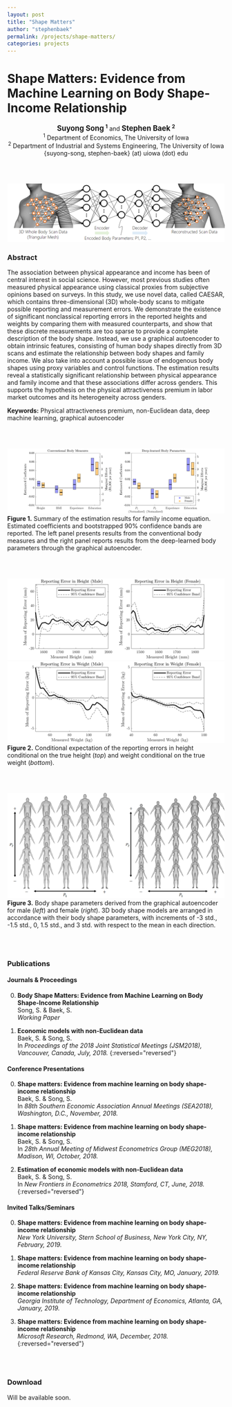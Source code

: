 ```yaml
---
layout: post
title: "Shape Matters"
author: "stephenbaek"
permalink: /projects/shape-matters/
categories: projects
---
```


# Shape Matters: Evidence from Machine Learning on Body Shape-Income Relationship

<center>
<b><span style="font-size:larger;">Suyong Song</span> <sup>1</sup></b> and <b><span style="font-size:larger;">Stephen Baek</span> <sup>2</sup></b><br/>
<sup>1</sup> Department of Economics, The University of Iowa<br/>
<sup>2</sup> Department of Industrial and Systems Engineering, The University of Iowa<br/>
{suyong-song, stephen-baek} (at) uiowa (dot) edu
</center>

<br/>&nbsp;

![](/projects/shape-matters/img/graphAE.png)

### Abstract
The association between physical appearance and income has been of central interest in social science. However, most previous studies often measured physical appearance using classical proxies from subjective opinions based on surveys. In this study, we use novel data, called CAESAR, which contains three-dimensional (3D) whole-body scans to mitigate possible reporting and measurement errors. We demonstrate the existence of significant nonclassical reporting errors in the reported heights and weights by comparing them with measured counterparts, and show that these discrete measurements are too sparse to provide a complete description of the body shape. Instead, we use a graphical autoencoder to obtain intrinsic features, consisting of human body shapes directly from 3D scans and estimate the relationship between body shapes and family income. We also take into account a possible issue of endogenous body shapes using proxy variables and control functions. The estimation results reveal a statistically significant relationship between physical appearance and family income and that these associations differ across genders. This supports the hypothesis on the physical attractiveness premium in labor market outcomes and its heterogeneity across genders.

**Keywords:**  Physical attractiveness premium, non-Euclidean data, deep machine learning,  graphical autoencoder

<br/>&nbsp;

![](/projects/shape-matters/img/summary.png)
<b>Figure 1.</b> Summary of the estimation results for family income equation. Estimated coefficients and bootstrapped 90% confidence bands are reported. The left panel presents results from the conventional body measures and the right panel reports results from the deep-learned body parameters through the graphical autoencoder.

<br/>&nbsp;

![](/projects/shape-matters/img/reporting_error_height2.png)
![](/projects/shape-matters/img/reporting_error_weight2.png)
<b>Figure 2.</b> Conditional expectation of the reporting errors in height conditional on the true height (<i>top</i>) and weight conditional on the true weight (<i>bottom</i>).

<br/>&nbsp;

![](/projects/shape-matters/img/shape_param.png)
<b>Figure 3.</b> Body shape parameters derived from the graphical autoencoder for male (<i>left</i>) and female (<i>right</i>). 3D body shape models are arranged in accordance with their body shape parameters, with increments of -3 std., -1.5 std., 0, 1.5 std., and 3 std. with respect to the mean in each direction.

<br/>&nbsp;

### Publications

#### Journals & Proceedings

0. **Body Shape Matters: Evidence from Machine Learning on Body Shape-Income Relationship**<br/>
Song, S. & Baek, S.<br/>
*Working Paper*

0. **Economic models with non-Euclidean data**<br/>
Baek, S. & Song, S.<br/>
In *Proceedings of the 2018 Joint Statistical Meetings (JSM2018), Vancouver, Canada, July, 2018.*
{:reversed="reversed"}


#### Conference Presentations

0. **Shape matters: Evidence from machine learning on body shape-income relationship**<br/>
Baek, S. & Song, S.<br/>
In *88th Southern Economic Association Annual Meetings (SEA2018), Washington, D.C., November, 2018.*
 
0. **Shape matters: Evidence from machine learning on body shape-income relationship**<br/>
Baek, S. & Song, S.<br/>
In *28th Annual Meeting of Midwest Econometrics Group (MEG2018), Madison, WI, October, 2018.*

0. **Estimation of economic models with non-Euclidean data**<br/>
Baek, S. & Song, S.<br/>
In *New Frontiers in Econometrics 2018, Stamford, CT, June, 2018.*
{:reversed="reversed"}


#### Invited Talks/Seminars

0. **Shape matters: Evidence from machine learning on body shape-income relationship**<br/>
*New York University, Stern School of Business, New York City, NY, February, 2019.*

0. **Shape matters: Evidence from machine learning on body shape-income relationship**<br/>
*Federal Reserve Bank of Kansas City, Kansas City, MO, January, 2019.*

0. **Shape matters: Evidence from machine learning on body shape-income relationship**<br/>
*Georgia Institute of Technology, Department of Economics, Atlanta, GA, January, 2019.*

0. **Shape matters: Evidence from machine learning on body shape-income relationship**<br/>
*Microsoft Research, Redmond, WA, December, 2018.*
{:reversed="reversed"}



<br/>&nbsp;

### Download

Will be available soon.